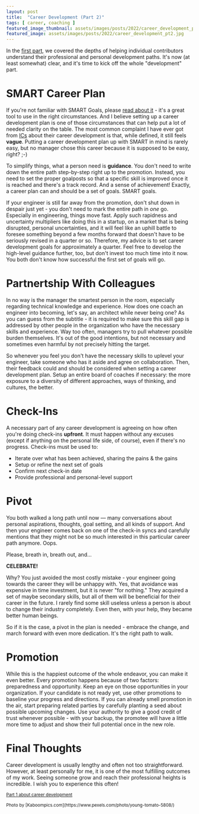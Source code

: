 ```yaml
---
layout: post
title:  "Career Development (Part 2)"
tags: [ career, coaching ]
featured_image_thumbnail: assets/images/posts/2022/career_development_pt2_thumbnail.jpg 
featured_image: assets/images/posts/2022/career_development_pt2.jpg
---
```

In the [first part](/career-development-pt1), we covered the depths of helping individual contributors understand their professional and personal development paths. It's now (at least somewhat) clear, and it's time to kick off the whole "development" part. 
<!--more-->

# SMART Career Plan

If you're not familiar with SMART Goals, please [read about it](https://www.indeed.com/career-advice/career-development/smart-goals) - it's a great tool to use in the right circumstances. And I believe setting up a career development plan is one of those circumstances that can help put a lot of needed clarity on the table. The most common complaint I have ever got from [ICs](# "Individual Contributors") about their career development is that, while defined, it still feels **vague**. Putting a career development plan up with SMART in mind is rarely easy, but no manager chose this career because it is supposed to be easy, right? ;-)

To simplify things, what a person need is **guidance**. You don't need to write down the entire path step-by-step right up to the promotion. Instead, you need to set the proper goalposts so that a specific skill is improved once it is reached and there's a track record. And a sense of achievement! Exactly, a career plan can and should be a set of goals. SMART goals.

If your engineer is still far away from the promotion, don't shut down in despair just yet - you don't need to mark the entire path in *one* go. Especially in engineering, things move fast. Apply such rapidness and uncertainty multipliers like doing this in a startup, on a market that is being disrupted, personal uncertainties, and it will feel like an uphill battle to foresee something beyond a few months forward that doesn't have to be seriously revised in a quarter or so. Therefore, my advice is to set career development goals for approximately a quarter. Feel free to develop the high-level guidance further, too, but don't invest too much time into it now. You both don't know how successful the first set of goals will go.

# Partnertship With Colleagues

In no way is the manager the smartest person in the room, especially regarding technical knowledge and experience. How does one coach an engineer into becoming, let's say, an architect while never being one? As you can guess from the subtitle - it is required to make sure this skill gap is addressed by other people in the organization who have the necessary skills and experience. Way too often, managers try to pull whatever possible burden themselves. It's out of the good intentions, but not necessary and sometimes even harmful by not precisely hitting the target.

So whenever you feel you don't have the necessary skills to uplevel your engineer, take someone who has it aside and agree on collaboration. Then, their feedback could and should be considered when setting a career development plan. Setup an entire board of coaches if necessary: the more exposure to a diversity of different approaches, ways of thinking, and cultures, the better.

# Check-Ins

A necessary part of any career development is agreeing on how often you're doing check-ins **upfront**. It must happen without any excuses (except if anything on the personal life side, of course), even if there's no progress. Check-ins must be used to: 
* Iterate over what has been achieved, sharing the pains & the gains
* Setup or refine the next set of goals
* Confirm next check-in date
* Provide professional and personal-level support

# Pivot

You both walked a long path until now — many conversations about personal aspirations, thoughts, goal setting, and all kinds of support. And then your engineer comes back on one of the check-in syncs and carefully mentions that they might not be so much interested in this particular career path anymore. Oops.

Please, breath in, breath out, and...

**CELEBRATE!** 

Why? You just avoided the most costly mistake - your engineer going towards the career they will be unhappy with. Yes, that avoidance was expensive in time investment, but it is never "for nothing." They acquired a set of maybe secondary skills, but all of them will be beneficial for their career in the future. I rarely find some skill useless unless a person is about to change their industry completely. Even then, with your help, they became better human beings.

So if it is the case, a pivot in the plan is needed - embrace the change, and march forward with even more dedication. It's the right path to walk.

# Promotion

While this is the happiest outcome of the whole endeavor, you can make it even better. Every promotion happens because of two factors: preparedness and opportunity. Keep an eye on those opportunities in your organization. If your candidate is not ready yet, use other promotions to baseline your progress and directions. If you can already smell promotion in the air, start preparing related parties by carefully planting a seed about possible upcoming changes. Use your authority to give a good credit of trust whenever possible - with your backup, the promotee will have a little more time to adjust and show their full potential once in the new role.

# Final Thoughts

Career development is usually lengthy and often not too straightforward. However, at least personally for me, it is one of the most fulfilling outcomes of my work. Seeing someone grow and reach their professional heights is incredible. I wish you to experience this often! 

<small>[Part 1 about career development](/career-development-pt1)</small>

<small>
  Photo by [Kaboompics.com](https://www.pexels.com/photo/young-tomato-5808/)
</small>
